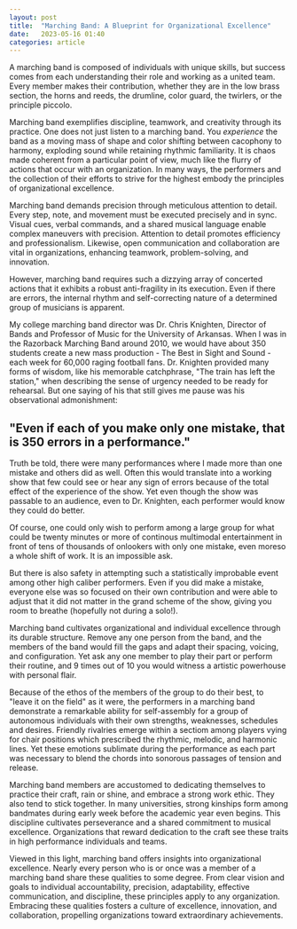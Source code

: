 ```yaml
---
layout: post
title:  "Marching Band: A Blueprint for Organizational Excellence"
date:   2023-05-16 01:40
categories: article
---
```


A marching band is composed of individuals with unique skills, but success comes from each understanding their role and working as a united team. Every member makes their contribution, whether they are in the low brass section, the horns and reeds, the drumline, color guard, the twirlers, or the principle piccolo.

Marching band exemplifies discipline, teamwork, and creativity through its practice. One does not just listen to a marching band. You *experience* the band as a moving mass of shape and color shifting between cacophony to harmony, exploding sound while retaining rhythmic familiarity. It is chaos made coherent from a particular point of view, much like the flurry of actions that occur with an organization. In many ways, the performers and the collection of their efforts to strive for the highest embody the principles of organizational excellence. 

Marching band demands precision through meticulous attention to detail. Every step, note, and movement must be executed precisely and in sync. Visual cues, verbal commands, and a shared musical language enable complex maneuvers with precision. Attention to detail promotes efficiency and professionalism. Likewise, open communication and collaboration are vital in organizations, enhancing teamwork, problem-solving, and innovation.

However, marching band requires such a dizzying array of concerted actions that it exhibits a robust anti-fragility in its execution. Even if there are errors, the internal rhythm and self-correcting nature of a determined group of musicians is apparent.

My college marching band director was Dr. Chris Knighten, Director of Bands and Professor of Music for the University of Arkansas. When I was in the Razorback Marching Band around 2010, we would have about 350 students create a new mass production - The Best in Sight and Sound - each week for 60,000 raging football fans. Dr. Knighten provided many forms of wisdom, like his memorable catchphrase, "The train has left the station," when describing the sense of urgency needed to be ready for rehearsal. But one saying of his that still gives me pause was his observational admonishment:

## "Even if each of you make only one mistake, that is 350 errors in a performance."

Truth be told, there were many performances where I made more than one mistake and others did as well. Often this would translate into a working show that few could see or hear any sign of errors because of the total effect of the experience of the show. Yet even though the show was passable to an audience, even to Dr. Knighten, each performer would know they could do better.

Of course, one could only wish to perform among a large group for what could be twenty minutes or more of continous multimodal entertainment in front of tens of thousands of onlookers with only one mistake, even moreso a whole shift of work. It is an impossible ask.

But there is also safety in attempting such a statistically improbable event among other high caliber performers. Even if you did make a mistake, everyone else was so focused on their own contribution and were able to adjust that it did not matter in the grand scheme of the show, giving you room to breathe (hopefully not during a solo!).

Marching band cultivates organizational and individual excellence through its durable structure. Remove any one person from the band, and the members of the band would fill the gaps and adapt their spacing, voicing, and configuration. Yet ask any one member to play their part or perform their routine, and 9 times out of 10 you would witness a artistic powerhouse with personal flair.

Because of the ethos of the members of the group to do their best, to "leave it on the field" as it were, the performers in a marching band demonstrate a remarkable ability for self-assembly for a group of autonomous individuals with their own strengths, weaknesses, schedules and desires. Friendly rivalries emerge within a sectiom among players vying for chair positions which prescribed the rhythmic, melodic, and harmonic lines. Yet these emotions sublimate during the performance as each part was necessary to blend the chords into sonorous passages of tension and release. 

Marching band members are accustomed to dedicating themselves to practice their craft, rain or shine, and embrace a strong work ethic. They also tend to stick together. In many universities, strong kinships form among bandmates during early week before the academic year even begins. This discipline cultivates perseverance and a shared commitment to musical excellence. Organizations that reward dedication to the craft see these traits in high performance individuals and teams.

Viewed in this light, marching band offers insights into organizational excellence. Nearly every person who is or once was a member of a marching band share these qualities to some degree. From clear vision and goals to individual accountability, precision, adaptability, effective communication, and discipline, these principles apply to any organization. Embracing these qualities fosters a culture of excellence, innovation, and collaboration, propelling organizations toward extraordinary achievements.
